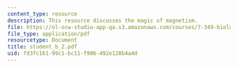 ```yaml
---
content_type: resource
description: This resource discusses the magic of magnetism.
file: https://ol-ocw-studio-app-qa.s3.amazonaws.com/courses/7-349-biological-computing-at-the-crossroads-of-engineering-and-science-spring-2005/fd3fc16199c1bc11f906492e128b4a4d_student_b_2.pdf
file_type: application/pdf
resourcetype: Document
title: student_b_2.pdf
uid: fd3fc161-99c1-bc11-f906-492e128b4a4d
---
```

